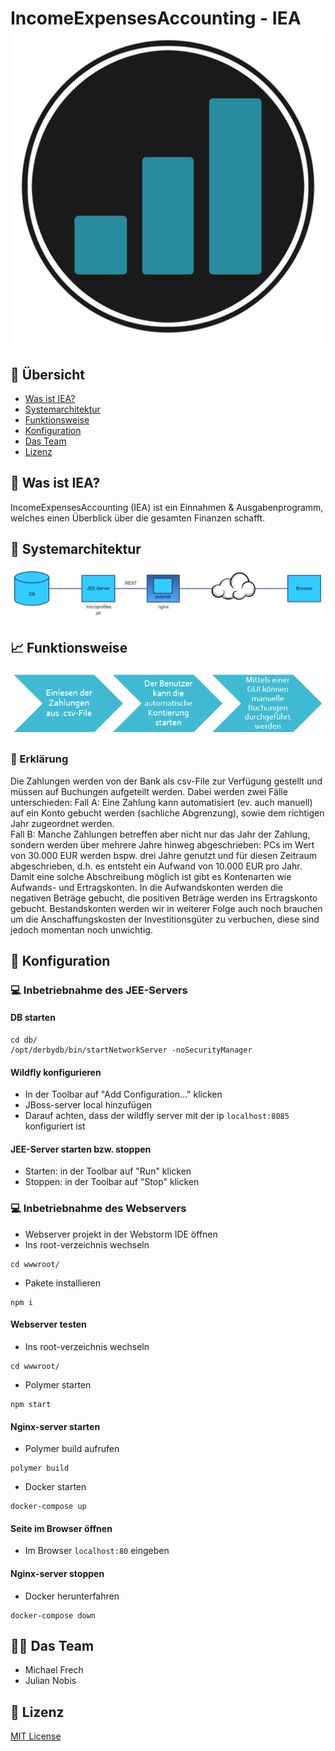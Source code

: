 # IncomeExpensesAccounting - IEA <img src="images/Logo.png" style="height=40px; width=40px"></img>

## :bookmark_tabs: Übersicht
- [Was ist IEA?](#money_with_wings-was-ist-iea)
- [Systemarchitektur](#statue_of_liberty-systemarchitektur)
- [Funktionsweise](#chart_with_upwards_trend-funktionsweise)
- [Konfiguration](#wrench-konfiguration)
- [Das Team](#guardsman-das-team)
- [Lizenz](#closed_lock_with_key-lizenz)

## :money_with_wings: Was ist IEA?
IncomeExpensesAccounting (IEA) ist ein Einnahmen & Ausgabenprogramm, welches einen Überblick über die gesamten Finanzen schafft.

## :statue_of_liberty: Systemarchitektur
![alt text](images/systemarchitektur.png)

## :chart_with_upwards_trend: Funktionsweise
![alt text](images/funktionsweise.png)

### :newspaper: Erklärung
Die Zahlungen werden von der Bank als csv-File zur Verfügung gestellt und müssen auf Buchungen aufgeteilt werden. Dabei werden zwei Fälle unterschieden: 
Fall A: Eine Zahlung kann automatisiert (ev. auch manuell) auf ein Konto gebucht werden (sachliche Abgrenzung), sowie dem richtigen Jahr zugeordnet werden.  
Fall B: Manche Zahlungen betreffen aber nicht nur das Jahr der Zahlung, sondern werden über mehrere Jahre hinweg abgeschrieben: PCs im Wert von 30.000 EUR werden bspw. drei Jahre genutzt und für diesen Zeitraum abgeschrieben, d.h. es entsteht ein Aufwand von 10.000 EUR pro Jahr. 
Damit eine solche Abschreibung möglich ist gibt es Kontenarten wie Aufwands- und Ertragskonten. In die Aufwandskonten werden die negativen Beträge gebucht, die positiven Beträge werden ins Ertragskonto gebucht.
Bestandskonten werden wir in weiterer Folge auch noch brauchen um die Anschaffungskosten der Investitionsgüter zu verbuchen, diese sind jedoch momentan noch unwichtig.

## :wrench: Konfiguration

### :computer: Inbetriebnahme des JEE-Servers

#### DB starten

```
cd db/
/opt/derbydb/bin/startNetworkServer -noSecurityManager
```

#### Wildfly konfigurieren

- In der Toolbar auf "Add Configuration..." klicken
- JBoss-server local hinzufügen
- Darauf achten, dass der wildfly server mit der ip `localhost:8085` konfiguriert ist

#### JEE-Server starten bzw. stoppen

- Starten: in der Toolbar auf "Run" klicken
- Stoppen: in der Toolbar auf "Stop" klicken


### :computer: Inbetriebnahme des Webservers

- Webserver projekt in der Webstorm IDE öffnen
- Ins root-verzeichnis wechseln
```
cd wwwroot/
```
- Pakete installieren
```
npm i
```

#### Webserver testen

- Ins root-verzeichnis wechseln
```
cd wwwroot/
```
- Polymer starten
```
npm start
```

#### Nginx-server starten

- Polymer build aufrufen
```
polymer build
```
- Docker starten

```
docker-compose up
```

#### Seite im Browser öffnen

- Im Browser `localhost:80` eingeben

#### Nginx-server stoppen

- Docker herunterfahren 

```
docker-compose down
```

## :guardsman: Das Team
- Michael Frech
- Julian Nobis

## :closed_lock_with_key: Lizenz

[MIT License](LICENSE)


